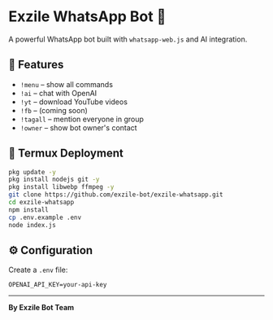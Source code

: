 
# Exzile WhatsApp Bot 🤖

A powerful WhatsApp bot built with `whatsapp-web.js` and AI integration.

## 🔧 Features
- `!menu` – show all commands
- `!ai` – chat with OpenAI
- `!yt` – download YouTube videos
- `!fb` – (coming soon)
- `!tagall` – mention everyone in group
- `!owner` – show bot owner's contact

## 🚀 Termux Deployment

```bash
pkg update -y
pkg install nodejs git -y
pkg install libwebp ffmpeg -y
git clone https://github.com/exzile-bot/exzile-whatsapp.git
cd exzile-whatsapp
npm install
cp .env.example .env
node index.js
```

## ⚙️ Configuration
Create a `.env` file:
```
OPENAI_API_KEY=your-api-key
```

---

**By Exzile Bot Team**
